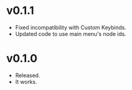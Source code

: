# v0.1.1

* Fixed incompatibility with Custom Keybinds.
* Updated code to use main menu's node ids.

# v0.1.0

* Released.
* It works.
